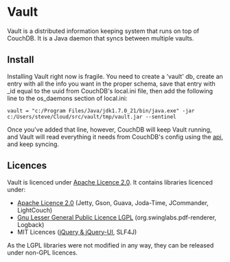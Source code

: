 # Vault

Vault is a distributed information keeping system that runs on top of CouchDB. It is a Java daemon that syncs between multiple vaults.

## Install

Installing Vault right now is fragile. You need to create a 'vault' db, create an entry with all the info you want in the proper schema, save that entry with _id equal to the uuid from CouchDB's local.ini file, then add the following line to the os_daemons section of local.ini:

    vault = "c:/Program Files/Java/jdk1.7.0_21/bin/java.exe" -jar c:/Users/steve/Cloud/src/vault/tmp/vault.jar --sentinel

Once you've added that line, however, CouchDB will keep Vault running, and Vault will read everything it needs from CouchDB's config using the [api][couchdb-externals], and keep syncing.

## Licences
Vault is licenced under [Apache Licence 2.0][apache20]. It contains libraries licenced under:

* [Apache Licence 2.0][apache20] (Jetty, Gson, Guava, Joda-Time, JCommander, LightCouch)
* [Gnu Lesser General Public Licence LGPL][lgpl] (org.swinglabs.pdf-renderer, Logback)
* MIT Licences ([jQuery & jQuery-UI][mit-jquery], SLF4J)

As the LGPL libraries were not modified in any way, they can be released under non-GPL licences.

[apache20]: http://www.apache.org/licenses/LICENSE-2.0.html
[lgpl]: http://www.gnu.org/copyleft/lesser.html
[mit-jquery]: https://github.com/jquery/jquery/blob/master/MIT-LICENSE.txt
[couchdb-externals]: http://davispj.com/2010/09/26/new-couchdb-externals-api.html
